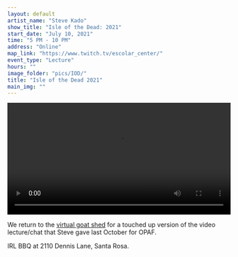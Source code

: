 ```yaml
---
layout: default
artist_name: "Steve Kado"
show_title: "Isle of the Dead: 2021"
start_date: "July 10, 2021"
time: "5 PM - 10 PM"
address: "Online"
map_link: "https://www.twitch.tv/escolar_center/"
event_type: "Lecture"
hours: ""
image_folder: "pics/IOD/"
title: "Isle of the Dead 2021"
main_img: ""
---
```

<video width="100%" controls="controls">
  <source src="{{ site.url }}/pics/IOD/IOD.mp4">
</video>
<br>

We return to the [virtual goat shed](https://www.twitch.tv/escolar_center) for a touched up version of the video lecture/chat that Steve gave last October for OPAF. 

IRL BBQ at 2110 Dennis Lane, Santa Rosa. 

